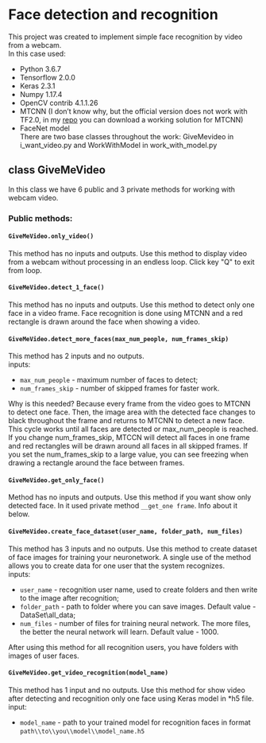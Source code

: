 # Face detection and recognition  
This project was created to implement simple face recognition by video from a webcam.  
In this case used:
* Python 3.6.7
* Tensorflow 2.0.0
* Keras 2.3.1
* Numpy 1.17.4
* OpenCV contrib 4.1.1.26
* MTCNN (I don’t know why, but the official version does not work with TF2.0, in my [repo](https://github.com/konstantin-frolov/mtcnn) you can download a working solution for MTCNN)
* FaceNet model  
There are two base classes throughout the work: GiveMevideo in i_want_video.py and WorkWithModel in work_with_model.py  

## class GiveMeVideo  
In this class we have 6 public and 3 private methods for working with webcam video.

### Public methods:
#### ``GiveMeVideo.only_video()``
This method has no inputs and outputs. Use this method to display video from a webcam without processing in an endless loop. Click key "Q" to exit from loop.
#### ``GiveMeVideo.detect_1_face()``
This method has no inputs and outputs. Use this method to detect only one face in a video frame. Face recognition is done using MTCNN and a red rectangle is drawn around the face when showing a video.

#### ``GiveMeVideo.detect_more_faces(max_num_people, num_frames_skip)``
This method has 2 inputs and no outputs.  
inputs:  
* ``max_num_people`` - maximum number of faces to detect;  
* ``num_frames_skip`` - number of skipped frames for faster work.  

Why is this needed? Because every frame from the video goes to MTCNN to detect one face.
Then, the image area with the detected face changes to black throughout the frame and returns to MTCNN to detect a new face.
This cycle works until all faces are detected or max_num_people is reached.
If you change num_frames_skip, MTCCN will detect all faces in one frame and red rectangles will be drawn around all faces in all skipped frames.
If you set the num_frames_skip to a large value, you can see freezing when drawing a rectangle around the face between frames.

#### ``GiveMeVideo.get_only_face()``
Method has no inputs and outputs. Use this method if you want show only detected face.
In it used private method ``__get_one frame``. Info about it below.  
#### ``GiveMeVideo.create_face_dataset(user_name, folder_path, num_files)``  
This method has 3 inputs and no outputs. Use this method to create dataset of face images for training your neuronetwork.
A single use of the method allows you to create data for one user that the system recognizes.  
inputs:  
* ``user_name`` - recognition user name, used to create folders and then write to the image after recognition;
* ``folder_path`` - path to folder where you can save images. Default value - DataSet\\all_data;
* ``num_files`` - number of files for training neural network. The more files, the better the neural network will learn. Default value - 1000.  

After using this method for all recognition users, you have folders with images of user faces.
#### ``GiveMeVideo.get_video_recognition(model_name)``  
This method has 1 input and no outputs. Use this method for show video after detecting and recognition only one face using Keras model in *h5 file.  
input:
* ``model_name`` - path to your trained model for recognition faces in format ``path\\to\\you\\model\\model_name.h5``
